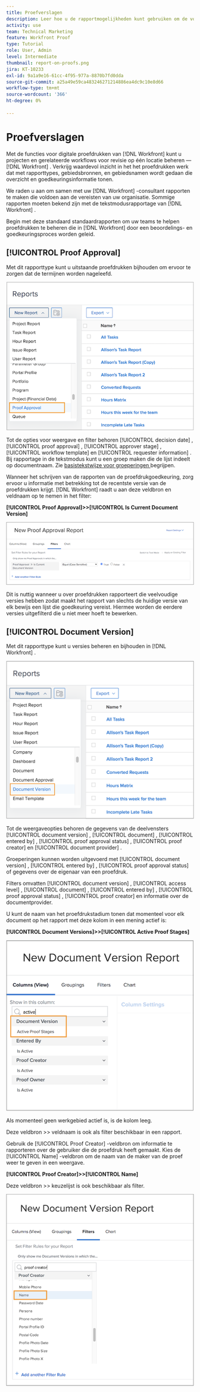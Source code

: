 ```yaml
---
title: Proefverslagen
description: Leer hoe u de rapportmogelijkheden kunt gebruiken om de voortgang van de proefdrukken te beheren.
activity: use
team: Technical Marketing
feature: Workfront Proof
type: Tutorial
role: User, Admin
level: Intermediate
thumbnail: report-on-proofs.png
jira: KT-10233
exl-id: 9a1a9e16-61cc-4f95-977a-8870b7fd0dda
source-git-commit: a25a49e59ca483246271214886ea4dc9c10e8d66
workflow-type: tm+mt
source-wordcount: '366'
ht-degree: 0%

---
```


# Proefverslagen

Met de functies voor digitale proefdrukken van [!DNL Workfront] kunt u projecten en gerelateerde workflows voor revisie op één locatie beheren — [!DNL Workfront] . Verkrijg waardevol inzicht in het het proefdrukken werk dat met rapporttypes, gebiedsbronnen, en gebiedsnamen wordt gedaan die overzicht en goedkeuringsinformatie tonen.

We raden u aan om samen met uw [!DNL Workfront] -consultant rapporten te maken die voldoen aan de vereisten van uw organisatie. Sommige rapporten moeten bekend zijn met de tekstmodusrapportage van [!DNL Workfront] .

Begin met deze standaard standaardrapporten om uw teams te helpen proefdrukken te beheren die in [!DNL Workfront] door een beoordelings- en goedkeuringsproces worden geleid.

## [!UICONTROL Proof Approval]

Met dit rapporttype kunt u uitstaande proefdrukken bijhouden om ervoor te zorgen dat de termijnen worden nageleefd.

![ Uitgezocht [!UICONTROL Proof Approval] van [!UICONTROL New Report] drop-down menu ](assets/proof-system-setups-proof-approval-report.png)

Tot de opties voor weergave en filter behoren [!UICONTROL decision date] , [!UICONTROL proof approval] , [!UICONTROL approver stage] , [!UICONTROL workflow template] en [!UICONTROL requester information] . Bij rapportage in de tekstmodus kunt u een groep maken die de lijst indeelt op documentnaam. Zie [ basistekstwijze voor groeperingen ](https://experienceleague.adobe.com/docs/workfront-learn/tutorials-workfront/reporting/intermediate-reporting/basic-text-mode-for-groupings.html?lang=en) begrijpen.

Wanneer het schrijven van de rapporten van de proefdrukgoedkeuring, zorg ervoor u informatie met betrekking tot de recentste versie van de proefdrukken krijgt. [!DNL Workfront] raadt u aan deze veldbron en veldnaam op te nemen in het filter:

**[!UICONTROL Proof Approval]>>[!UICONTROL Is Current Document Version]**

![ het lusje van Filters in rapportbouwer ](assets/proof-system-setups-proof-approval-report-is-current-version.png)

Dit is nuttig wanneer u over proefdrukken rapporteert die veelvoudige versies hebben zodat maakt het rapport van slechts de huidige versie van elk bewijs een lijst die goedkeuring vereist. Hiermee worden de eerdere versies uitgefilterd die u niet meer hoeft te bewerken.

## [!UICONTROL Document Version]

Met dit rapporttype kunt u versies beheren en bijhouden in [!DNL Workfront] .

![ Uitgezocht [!UICONTROL Document Version] van [!UICONTROL New Report] drop-down menu ](assets/proof-system-setups-document-version-report.png)

Tot de weergaveopties behoren de gegevens van de deelvensters [!UICONTROL document version] , [!UICONTROL document] , [!UICONTROL entered by] , [!UICONTROL proof approval status] , [!UICONTROL proof creator] en [!UICONTROL document provider] .

Groeperingen kunnen worden uitgevoerd met [!UICONTROL document version] , [!UICONTROL entered by] , [!UICONTROL proof approval status] of gegevens over de eigenaar van een proefdruk.

Filters omvatten [!UICONTROL document version] , [!UICONTROL access level] , [!UICONTROL document] , [!UICONTROL entered by] , [!UICONTROL proof approval status] , [!UICONTROL proof creator] en informatie over de documentprovider.

U kunt de naam van het proefdrukstadium tonen dat momenteel voor elk document op het rapport met deze kolom in een mening actief is:

**[!UICONTROL Document Versions]>>[!UICONTROL Active Proof Stages]**

![ het lusje van Filters in rapportbouwer ](assets/proof-system-setups-active-proof-stages.png)

Als momenteel geen werkgebied actief is, is de kolom leeg.

Deze veldbron >> veldnaam is ook als filter beschikbaar in een rapport.

Gebruik de [!UICONTROL Proof Creator] -veldbron om informatie te rapporteren over de gebruiker die de proefdruk heeft gemaakt. Kies de [!UICONTROL Name] -veldbron om de naam van de maker van de proef weer te geven in een weergave.

**[!UICONTROL Proof Creator]>>[!UICONTROL Name]**

Deze veldbron >> keuzelijst is ook beschikbaar als filter.

![ het lusje van Filters in rapportbouwer ](assets/proof-system-setups-proof-creator-name.png)

<!--
Learn More Icon
Learn how to create reports in [!DNL Workfront] with the Report Creation class.
Access to proofing functionality
-->
